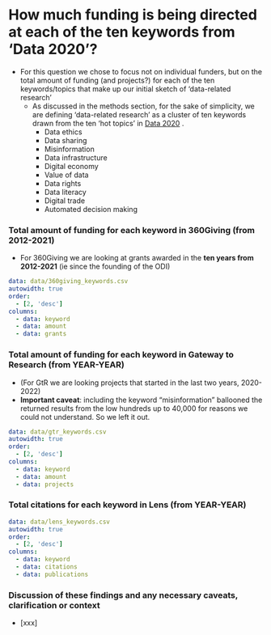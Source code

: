 
# How much funding is being directed at each of the ten keywords from ‘Data 2020’?

* For this question we chose to focus not on individual funders, but on the total amount of funding (and projects?) for each of the ten keywords/topics that make up our initial sketch of ‘data-related research’
	* As discussed in the methods section, for the sake of simplicity, we are defining ‘data-related research’ as a cluster of ten keywords drawn from the ten ‘hot topics’ in  [Data 2020](https://theodi.org/article/data-2020/) .
		* Data ethics
		* Data sharing
		* Misinformation
		* Data infrastructure
		* Digital economy
		* Value of data
		* Data rights
		* Data literacy
		* Digital trade
		* Automated decision making
### Total amount of funding for each keyword in 360Giving (from 2012-2021)
* For 360Giving we are looking at grants awarded in the **ten years from 2012-2021** (ie since the founding of the ODI)

```yaml table
data: data/360giving_keywords.csv
autowidth: true
order:
  - [2, 'desc']
columns:
  - data: keyword
  - data: amount
  - data: grants
```

### Total amount of funding for each keyword in Gateway to Research (from YEAR-YEAR)
* (For GtR we are looking projects that started in the last two years, 2020-2022)
* **Important caveat**: including the keyword “misinformation” ballooned the returned results from the low hundreds up to 40,000 for reasons we could not understand. So we left it out. 

```yaml table
data: data/gtr_keywords.csv
autowidth: true
order:
  - [2, 'desc']
columns:
  - data: keyword
  - data: amount
  - data: projects
```

### Total citations for each keyword in Lens (from YEAR-YEAR)

```yaml table
data: data/lens_keywords.csv
autowidth: true
order:
  - [2, 'desc']
columns:
  - data: keyword
  - data: citations
  - data: publications
```

### Discussion of these findings and any necessary caveats, clarification or context
* [xxx]
